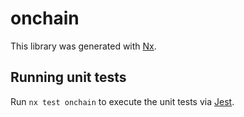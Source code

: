 # onchain

This library was generated with [Nx](https://nx.dev).

## Running unit tests

Run `nx test onchain` to execute the unit tests via [Jest](https://jestjs.io).
